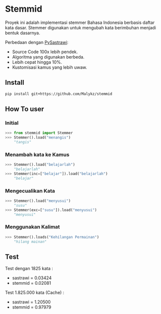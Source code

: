 # Stemmid

Proyek ini adalah implementasi stemmer Bahasa Indonesia berbasis daftar kata dasar. Stemmer digunakan untuk mengubah kata berimbuhan menjadi bentuk dasarnya.

Perbedaan dengan [PySastrawi](https://github.com/har07/PySastrawi):
- Source Code 100x lebih pendek.
- Algoritma yang digunakan berbeda.
- Lebih cepat hingga 10%.
- Kustomisasi kamus yang lebih uwaw.

## Install
```bash
pip install git+https://github.com/Malykz/stemmid
```
## How To user
### Initial
```python
>>> from stemmid import Stemmer
>>> Stemmer().load("menangis")
    "tangis"
```
### Menambah kata ke Kamus
```python
>>> Stemmer().load("belajarlah")
    "belajarlah"
>>> Stemmer(inc=["belajar"]).load("belajarlah")
    "belajar"
```
### Mengecualikan Kata
```python
>>> Stemmer().load("menyusui")
    "susu"
>>> Stemmer(exc=["susu"]).load("menyusui")
    "menyusui"
```
### Menggunakan Kalimat
```python
>>> Stemmer().loads("Kehilangan Permainan") 
    "hilang mainan"
```

## Test
Test dengan 1825 kata :
- sastrawi = 0.03424
- stemmid  = 0.02081

Test 1.825.000 kata (Cache) :
- sastrawi = 1.20500
- stemmid  = 0.97979
